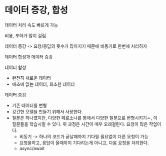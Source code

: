 # 데이터 증강, 합성

데이터 처리 속도 빠르게 가능

비용, 부하가 많이 걸림

데이터 증강 -> 요청/응답의 횟수가 많아지기 때문에
비동기로 한번에 처리하자

데이터 합성과 데이터 증강

데이터 합성
- 완전히 새로운 데이터
- 애초에 없는 데이터, 희소한 데이터

데이터 증강
- 기존 데이터를 변형
- 강건한 모델을 만들기 위해서 사용한다.
- 질문은 하나였지만, 다양한 페르소나를 통해서 다양한 질문으로 변형시키기ㅗ, 이 질문들을 학습시킬 수 있다.
위 과정은 시간이 매우 오래걸린다. 요청이 많은 작업이다.
  - 비동기 -> 하나의 코드가 긑날때까지 기다릴 필요없이 다른 요청이 가능
  - 요청을하고, 응답이 올때까지 기다리는게 아니고, 다음 요청을 처리한다.
  - async/await